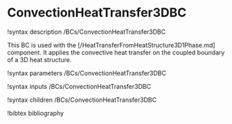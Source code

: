 # ConvectionHeatTransfer3DBC

!syntax description /BCs/ConvectionHeatTransfer3DBC

This BC is used with the [/HeatTransferFromHeatStructure3D1Phase.md] component. It applies the convective
heat transfer on the coupled boundary of a 3D heat structure.

!syntax parameters /BCs/ConvectionHeatTransfer3DBC

!syntax inputs /BCs/ConvectionHeatTransfer3DBC

!syntax children /BCs/ConvectionHeatTransfer3DBC

!bibtex bibliography
